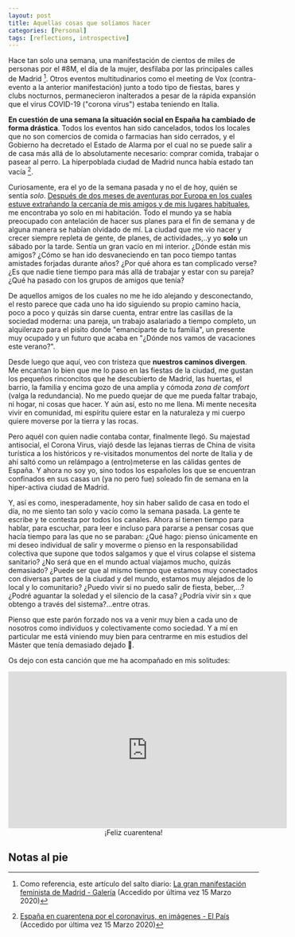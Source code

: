 ```yaml
---
layout: post
title: Aquellas cosas que solíamos hacer
categories: [Personal]
tags: [reflections, introspective]
---
```


Hace tan solo una semana, una manifestación de cientos de miles de personas por el #8M, el día de la mujer, desfilaba por las principales calles de Madrid [^1]. Otros eventos multitudinarios como el meeting de Vox (contra-evento a la anterior manifestación) junto a todo tipo de fiestas, bares y clubs nocturnos, permanecieron inalterados a pesar de la rápida expansión que el virus COVID-19 ("corona virus") estaba teniendo en Italia.

**En cuestión de una semana la situación social en España ha cambiado de forma drástica**. Todos los eventos han sido cancelados, todos los locales que no son comercios de comida o farmacias han sido cerrados, y el Gobierno ha decretado el Estado de Alarma por el cual no se puede salir a de casa más allá de lo absolutamente necesario: comprar comida, trabajar o pasear al perro. La hiperpoblada ciudad de Madrid nunca había estado tan vacía [^2].

Curiosamente, era el yo de la semana pasada y no el de hoy, quién se sentía _solo_. [Después de dos meses de aventuras por Europa en los cuales estuve extrañando la cercanía de mis amigos y de mis lugares habituales](/scandinavia-baltics-trip.html), me encontraba yo solo en mi habitación. Todo el mundo ya se había preocupado con antelación de hacer sus planes para el fin de semana y de alguna manera se habían olvidado de mí. La ciudad que me vio nacer y crecer siempre repleta de gente, de planes, de actividades,..y yo **solo** un sábado por la tarde. Sentía un gran vacío en mi interior. ¿Dónde están mis amigos? ¿Cómo se han ido desvaneciendo en tan poco tiempo tantas amistades forjadas durante años? ¿Por qué ahora es tan complicado verse? ¿Es que nadie tiene tiempo para más allá de trabajar y estar con su pareja? ¿Qué ha pasado con los grupos de amigos que tenía?

De aquellos amigos de los cuales no me he ido alejando y desconectando, el resto parece que cada uno ha ido siguiendo su propio camino hacia, poco a poco y quizás sin darse cuenta, entrar entre las casillas de la sociedad moderna: una pareja, un trabajo asalariado a tiempo completo, un alquilerazo para el pisito donde "emanciparte de tu familia", un presente muy ocupado y un futuro que acaba en "¿Dónde nos vamos de vacaciones este verano?".

Desde luego que aquí, veo con tristeza que __nuestros caminos divergen__. Me encantan lo bien que me lo paso en las fiestas de la ciudad, me gustan los pequeños rinconcitos que he descubierto de Madrid, las huertas, el barrio, la familia y encima gozo de una amplia y cómoda *zona de comfort* (valga la redundancia). No me puedo quejar de que me pueda faltar trabajo, ni hogar, ni cosas que hacer. Y aún así, esto no me llena. Mi mente necesita vivir en comunidad, mi espíritu quiere estar en la naturaleza y mi cuerpo quiere moverse por la tierra y las rocas.

Pero aquél con quien nadie contaba contar, finalmente llegó. Su majestad antisocial, el Corona Virus, viajó desde las lejanas tierras de China de visita turística a los históricos y re-visitados monumentos del norte de Italia y de ahí saltó como un relámpago a (entro)meterse en las cálidas gentes de España. Y ahora no soy yo, sino todos los españoles los que se encuentran confinados en sus casas un (ya no pero fue) soleado fin de semana en la hiper-activa ciudad de Madrid.

Y, así es como, inesperadamente, hoy sin haber salido de casa en todo el día, no me siento tan solo y vacío como la semana pasada. La gente te escribe y te contesta por todos los canales. Ahora sí tienen tiempo para hablar, para escuchar, para leer e incluso para pararse a pensar cosas que hacía tiempo para las que no se paraban: ¿Qué hago: pienso únicamente en mi deseo individual de salir y moverme o pienso en la responsabilidad colectiva que supone que todos salgamos y que el virus colapse el sistema sanitario? ¿No será que en el mundo actual viajamos mucho, quizás demasiado? ¿Puede ser que al mismo tiempo que estamos muy conectados con diversas partes de la ciudad y del mundo, estamos muy alejados de lo local y lo comunitario? ¿Puedo vivir si no puedo salir de fiesta, beber,...? ¿Podré aguantar la soledad y el silencio de la casa? ¿Podría vivir sin `x` que obtengo a través del sistema?...entre otras.

Pienso que este parón forzado nos va a venir muy bien a cada uno de nosotros como individuos y colectivamente como sociedad. Y a mí en particular me está viniendo muy bien para centrarme en mis estudios del Máster que tenía demasiado dejado :grimacing:.

Os dejo con esta canción que me ha acompañado en mis solitudes:

<iframe width="560" height="315" src="https://www.youtube.com/embed/ZFo7rG1ac64" frameborder="0" allow="accelerometer; autoplay; encrypted-media; gyroscope; picture-in-picture" allowfullscreen></iframe>

<br/>
<center>
¡Feliz cuarentena!
</center>

[^1]: Como referencia, este artículo del salto diario: [La gran manifestación feminista de Madrid - Galería](https://www.elsaltodiario.com/8marzo/feminista-gran-manifestacion-madrid-8m-25-imagenes) (Accedido por última vez 15 Marzo 2020)
[^2]: [España en cuarentena por el coronavirus, en imágenes - El País](https://elpais.com/elpais/2020/03/15/album/1584277369_463432.html) (Accedido por última vez 15 Marzo 2020)



## Notas al pie


